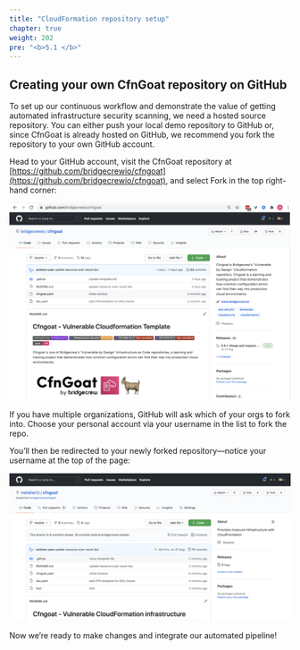 ```yaml
---
title: "CloudFormation repository setup"
chapter: true
weight: 202
pre: "<b>5.1 </b>"
---
```


## Creating your own CfnGoat repository on GitHub

To set up our continuous workflow and demonstrate the value of getting automated infrastructure security scanning, we need a hosted source repository. You can either push your local demo repository to GitHub or, since CfnGoat is already hosted on GitHub, we recommend you fork the repository to your own GitHub account.

Head to your GitHub account, visit the CfnGoat repository at [https://github.com/bridgecrewio/cfngoat](https://github.com/bridgecrewio/cfngoat), and select Fork in the top right-hand corner:

![bridgecrewio CFNGoat repository on github.com](./images/github-cfngoat.png "bridgecrewio CFNGoat repository on github.com")

If you have multiple organizations, GitHub will ask which of your orgs to fork into. Choose your personal account via your username in the list to fork the repo.

You’ll then be redirected to your newly forked repository—notice your username at the top of the page:

![Personal fork of CFNGoat repository for metahertz](./images/github-fork-cfngoat.png "Personal fork of CFNGoat repository for metahertz")

Now we’re ready to make changes and integrate our automated pipeline!
